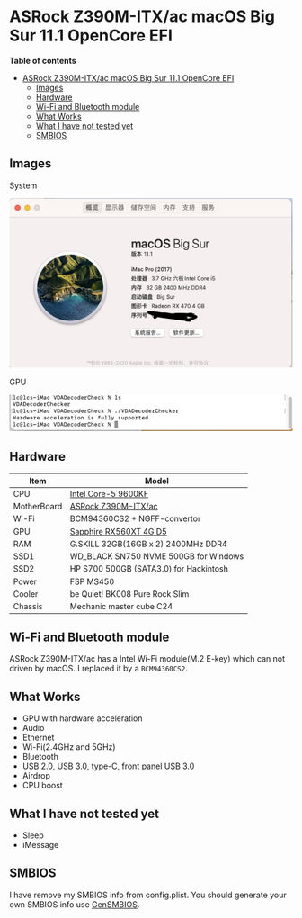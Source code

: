# ASRock Z390M-ITX/ac macOS Big Sur 11.1 OpenCore EFI

**Table of contents**
- [ASRock Z390M-ITX/ac macOS Big Sur 11.1 OpenCore EFI](#asrock-z390m-itxac-macos-big-sur-111-opencore-efi)
  - [Images](#images)
  - [Hardware](#hardware)
  - [Wi-Fi and Bluetooth module](#wi-fi-and-bluetooth-module)
  - [What Works](#what-works)
  - [What I have not tested yet](#what-i-have-not-tested-yet)
  - [SMBIOS](#smbios)

## Images

System

![system information](images_in_readme/system_info.png "System Information")

GPU

![gpu acceleration](images_in_readme/gpu_acceleration.png)

## Hardware

| Item        | Model                                  |
| ----------- | -------------------------------------- |
| CPU         | [Intel Core-5 9600KF](https://ark.intel.com/content/www/us/en/ark/products/190884/intel-core-i5-9600kf-processor-9m-cache-up-to-4-60-ghz.html)                    |
| MotherBoard | [ASRock Z390M-ITX/ac](https://www.asrock.com/mb/Intel/Z390M-ITXac/index.asp)                    |
| Wi-Fi       | BCM94360CS2 + NGFF-convertor           |
| GPU         | [Sapphire RX560XT 4G D5](https://www.anandtech.com/show/14079/amd-launches-china-only-radeon-rx-560xt)                 |
| RAM         | G.SKILL 32GB(16GB x 2) 2400MHz DDR4    |
| SSD1        | WD_BLACK SN750 NVME 500GB for Windows |
| SSD2        | HP S700 500GB (SATA3.0) for Hackintosh |
| Power       | FSP MS450                              |
| Cooler      | be Quiet! BK008 Pure Rock Slim         |
| Chassis     | Mechanic master cube C24               |


## Wi-Fi and Bluetooth module

ASRock Z390M-ITX/ac has a Intel Wi-Fi module(M.2 E-key) which can not driven by macOS. I replaced it by a `BCM94360CS2`.

## What Works

- GPU with hardware acceleration
- Audio
- Ethernet
- Wi-Fi(2.4GHz and 5GHz)
- Bluetooth
- USB 2.0, USB 3.0, type-C, front panel USB 3.0
- Airdrop
- CPU boost

## What I have not tested yet

- Sleep
- iMessage

## SMBIOS
I have remove my SMBIOS info from config.plist. You should generate your own SMBIOS info use [GenSMBIOS](https://github.com/corpnewt/GenSMBIOS).
